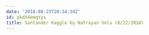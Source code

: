 ```yaml
---
date: '2018-08-23T20:34:34Z'
id: pkdX4emqYys
title: Santander Kaggle by Natrayan Velu (8/22/2018)
---
```

